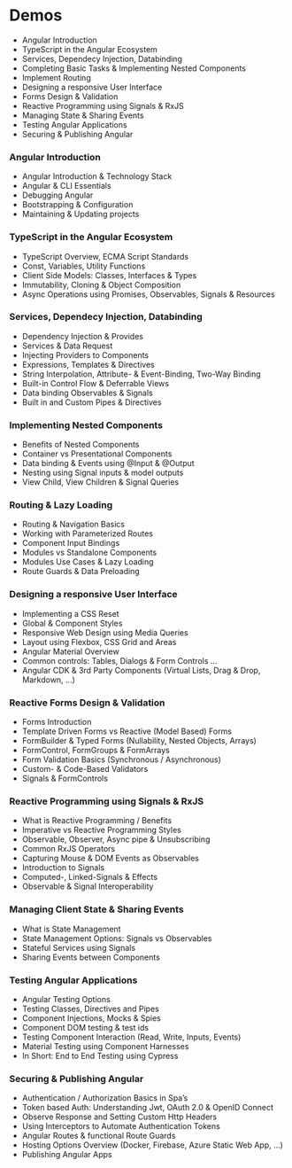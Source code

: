 # Demos

- Angular Introduction 
- TypeScript in the Angular Ecosystem
- Services, Dependecy Injection, Databinding 
- Completing Basic Tasks & Implementing Nested Components
- Implement Routing
- Designing a responsive User Interface
- Forms Design & Validation
- Reactive Programming using Signals & RxJS
- Managing State & Sharing Events
- Testing Angular Applications
- Securing & Publishing Angular

### Angular Introduction

- Angular Introduction & Technology Stack
- Angular & CLI Essentials
- Debugging Angular
- Bootstrapping & Configuration
- Maintaining & Updating projects

### TypeScript in the Angular Ecosystem

- TypeScript Overview, ECMA Script Standards
- Const, Variables, Utility Functions
- Client Side Models: Classes, Interfaces & Types
- Immutability, Cloning & Object Composition
- Async Operations using Promises, Observables, Signals & Resources

### Services, Dependecy Injection, Databinding 

- Dependency Injection & Provides
- Services & Data Request
- Injecting Providers to Components 
- Expressions, Templates & Directives
- String Interpolation, Attribute- & Event-Binding, Two-Way Binding
- Built-in Control Flow & Deferrable Views
- Data binding Observables & Signals
- Built in and Custom Pipes & Directives

### Implementing Nested Components

- Benefits of Nested Components
- Container vs Presentational Components
- Data binding & Events using @Input & @Output
- Nesting using Signal inputs & model outputs
- View Child, View Children & Signal Queries

### Routing & Lazy Loading

- Routing & Navigation Basics
- Working with Parameterized Routes
- Component Input Bindings
- Modules vs Standalone Components
- Modules Use Cases & Lazy Loading
- Route Guards & Data Preloading

### Designing a responsive User Interface

- Implementing a CSS Reset
- Global & Component Styles
- Responsive Web Design using Media Queries
- Layout using Flexbox, CSS Grid and Areas
- Angular Material Overview
- Common controls: Tables, Dialogs & Form Controls ...
- Angular CDK & 3rd Party Components (Virtual Lists, Drag & Drop, Markdown, ...)

### Reactive Forms Design & Validation

- Forms Introduction
- Template Driven Forms vs Reactive (Model Based) Forms
- FormBuilder & Typed Forms (Nullability, Nested Objects, Arrays)
- FormControl, FormGroups & FormArrays
- Form Validation Basics (Synchronous / Asynchronous)
- Custom- & Code-Based Validators
- Signals & FormControls

### Reactive Programming using Signals & RxJS

- What is Reactive Programming / Benefits
- Imperative vs Reactive Programming Styles
- Observable, Observer, Async pipe & Unsubscribing
- Common RxJS Operators
- Capturing Mouse & DOM Events as Observables
- Introduction to Signals
- Computed-, Linked-Signals & Effects
- Observable & Signal Interoperability

### Managing Client State & Sharing Events

- What is State Management
- State Management Options: Signals vs Observables
- Stateful Services using Signals
- Sharing Events between Components

### Testing Angular Applications

- Angular Testing Options
- Testing Classes, Directives and Pipes
- Component Injections, Mocks & Spies
- Component DOM testing & test ids
- Testing Component Interaction (Read, Write, Inputs, Events)
- Material Testing using Component Harnesses
- In Short: End to End Testing using Cypress

### Securing & Publishing Angular

- Authentication / Authorization Basics in Spa’s
- Token based Auth: Understanding Jwt, OAuth 2.0 & OpenID Connect
- Observe Response and Setting Custom Http Headers
- Using Interceptors to Automate Authentication Tokens
- Angular Routes & functional Route Guards
- Hosting Options Overview (Docker, Firebase, Azure Static Web App, …)
- Publishing Angular Apps